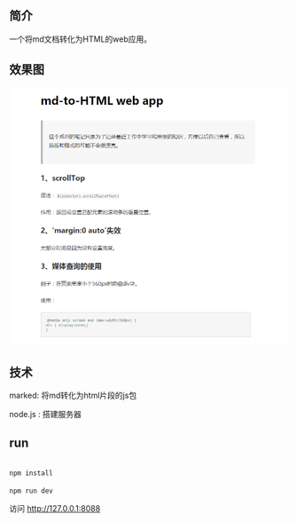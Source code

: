 ##  简介

一个将md文档转化为HTML的web应用。

## 效果图

![](src/img/img_1.png)

## 技术

marked: 将md转化为html片段的js包



node.js :  搭建服务器

## run

```

npm install

npm run dev
```

访问 http://127.0.0.1:8088